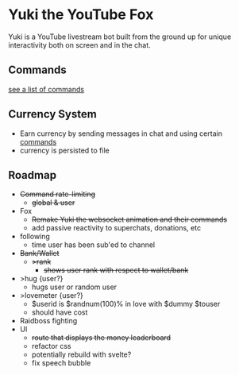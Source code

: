 # Yuki the YouTube Fox

Yuki is a YouTube livestream bot built from the ground up for unique interactivity
both on screen and in the chat.

## Commands
[see a list of commands](COMMANDS.md)

## Currency System

- Earn currency by sending messages in chat and using certain [commands](COMMANDS.md)
- currency is persisted to file

## Roadmap

- ~~Command rate-limiting~~
    - ~~global & user~~
- Fox
    - ~~Remake Yuki the websocket animation and their commands~~
    - add passive reactivity to superchats, donations, etc
- following
    - time user has been sub'ed to channel
- ~~Bank/Wallet~~
    - ~~\>rank~~
        - ~~shows user rank with respect to wallet/bank~~
- \>hug {user?}
    - hugs user or random user
- \>lovemeter {user?}
    - $userid is $randnum(100)% in love with $dummy $touser
    - should have cost
- Raidboss fighting
- UI
    - ~~route that displays the money leaderboard~~
    - refactor css
    - potentially rebuild with svelte?
    - fix speech bubble
